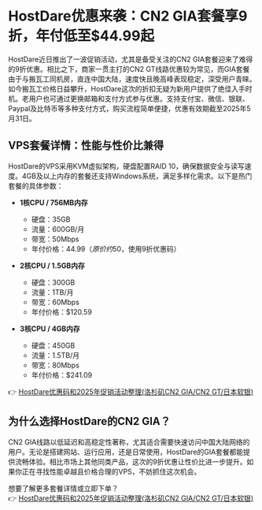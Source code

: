 # HostDare优惠来袭：CN2 GIA套餐享9折，年付低至$44.99起

HostDare近日推出了一波促销活动，尤其是备受关注的CN2 GIA套餐迎来了难得的9折优惠。相比之下，商家一贯主打的CN2 GT线路优惠较为常见，而GIA套餐由于与搬瓦工同机房，直连中国大陆，速度快且晚高峰表现稳定，深受用户青睐。如今搬瓦工价格日益攀升，HostDare这次的折扣无疑为新用户提供了绝佳入手时机。老用户也可通过更换邮箱和支付方式参与优惠。支持支付宝、微信、银联、Paypal及比特币等多种支付方式，购买流程简单便捷，优惠有效期截至2025年5月31日。

## VPS套餐详情：性能与性价比兼得

HostDare的VPS采用KVM虚拟架构，硬盘配置RAID 10，确保数据安全与读写速度。4GB及以上内存的套餐还支持Windows系统，满足多样化需求。以下是热门套餐的具体参数：

- **1核CPU / 756MB内存**  
  - 硬盘：35GB  
  - 流量：600GB/月  
  - 带宽：50Mbps  
  - 年付价格：$44.99（原价约$50，使用9折优惠码）  

- **2核CPU / 1.5GB内存**  
  - 硬盘：300GB  
  - 流量：1TB/月  
  - 带宽：60Mbps  
  - 年付价格：$120.59  

- **3核CPU / 4GB内存**  
  - 硬盘：450GB  
  - 流量：1.5TB/月  
  - 带宽：80Mbps  
  - 年付价格：$241.09  

👉 [HostDare优惠码和2025年促销活动整理(洛杉矶CN2 GIA/CN2 GT/日本软银)](https://bit.ly/hostdare)

## 为什么选择HostDare的CN2 GIA？

CN2 GIA线路以低延迟和高稳定性著称，尤其适合需要快速访问中国大陆网络的用户。无论是搭建网站、运行应用，还是日常使用，HostDare的GIA套餐都能提供流畅体验。相比市场上其他同类产品，这次的9折优惠让性价比进一步提升。如果你正在寻找性能卓越且价格合理的VPS，不妨抓住这次机会。

想要了解更多套餐详情或立即下单？  
👉 [HostDare优惠码和2025年促销活动整理(洛杉矶CN2 GIA/CN2 GT/日本软银)](https://bit.ly/hostdare)